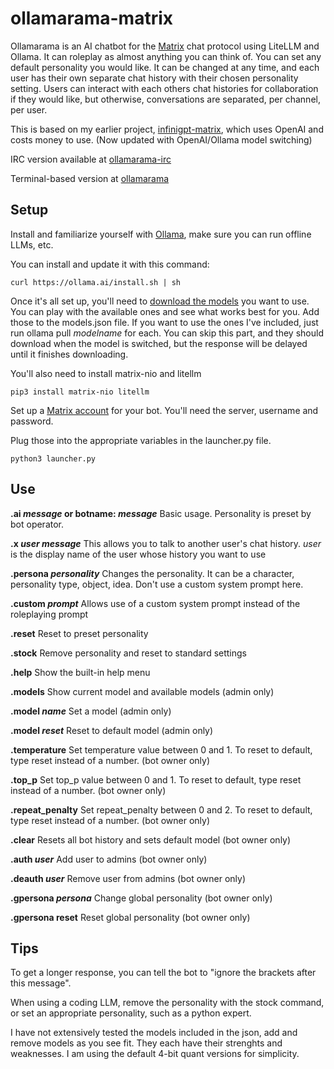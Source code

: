 # ollamarama-matrix
Ollamarama is an AI chatbot for the [Matrix](https://matrix.org/) chat protocol using LiteLLM and Ollama. It can roleplay as almost anything you can think of. You can set any default personality you would like. It can be changed at any time, and each user has their own separate chat history with their chosen personality setting. Users can interact with each others chat histories for collaboration if they would like, but otherwise, conversations are separated, per channel, per user.

This is based on my earlier project, [infinigpt-matrix](https://github.com/h1ddenpr0cess20/infinigpt-matrix), which uses OpenAI and costs money to use.  (Now updated with OpenAI/Ollama model switching)

IRC version available at [ollamarama-irc](https://github.com/h1ddenpr0cess20/ollamarama-irc)

Terminal-based version at [ollamarama](https://github.com/h1ddenpr0cess20/ollamarama)

## Setup

Install and familiarize yourself with [Ollama](https://ollama.ai/), make sure you can run offline LLMs, etc.

You can install and update it with this command:
```
curl https://ollama.ai/install.sh | sh
```


Once it's all set up, you'll need to [download the models](https://ollama.ai/library) you want to use.  You can play with the available ones and see what works best for you.  Add those to the models.json file.  If you want to use the ones I've included, just run ollama pull _modelname_ for each.  You can skip this part, and they should download when the model is switched, but the response will be delayed until it finishes downloading.


You'll also need to install matrix-nio and litellm
```
pip3 install matrix-nio litellm
```

Set up a [Matrix account](https://app.element.io/) for your bot.  You'll need the server, username and password.

Plug those into the appropriate variables in the launcher.py file.

```
python3 launcher.py
```

## Use

**.ai _message_ or botname: _message_**
    Basic usage.
    Personality is preset by bot operator.
  
**.x _user message_**
    This allows you to talk to another user's chat history.
    _user_ is the display name of the user whose history you want to use
      
**.persona _personality_**
    Changes the personality.  It can be a character, personality type, object, idea.
    Don't use a custom system prompt here.

**.custom _prompt_**
    Allows use of a custom system prompt instead of the roleplaying prompt

**.reset**
    Reset to preset personality
    
**.stock**
    Remove personality and reset to standard settings
    
**.help**
    Show the built-in help menu

**.models**
    Show current model and available models (admin only)

**.model _name_**
    Set a model (admin only)

**.model _reset_**
    Reset to default model (admin only)

**.temperature** 
    Set temperature value between 0 and 1.  To reset to default, type reset instead of a number. (bot owner only)
                                                
**.top_p**
    Set top_p value between 0 and 1.  To reset to default, type reset instead of a number. (bot owner only)
                                                
**.repeat_penalty**
    Set repeat_penalty between 0 and 2.  To reset to default, type reset instead of a number. (bot owner only)
                                                
**.clear**
    Resets all bot history and sets default model (bot owner only)

**.auth _user_**
    Add user to admins (bot owner only)

**.deauth _user_**
    Remove user from admins (bot owner only)

**.gpersona _persona_**
    Change global personality (bot owner only)

**.gpersona reset**
    Reset global personality (bot owner only)




## Tips

To get a longer response, you can tell the bot to "ignore the brackets after this message".

When using a coding LLM, remove the personality with the stock command, or set an appropriate personality, such as a python expert.

I have not extensively tested the models included in the json, add and remove models as you see fit.  They each have their strenghts and weaknesses.  I am using the default 4-bit quant versions for simplicity.

